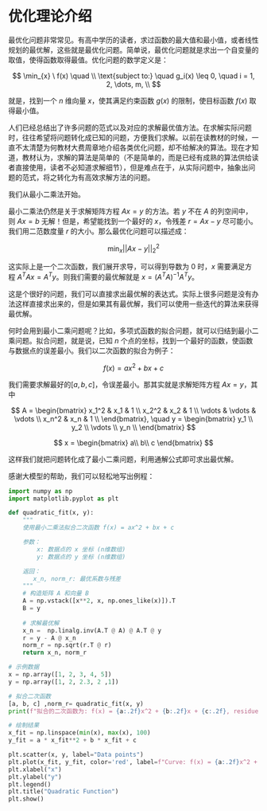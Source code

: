 # 优化理论介绍

最优化问题非常常见。有高中学历的读者，求过函数的最大值和最小值，或者线性规划的最优解，这些就是最优化问题。简单说，最优化问题就是求出一个自变量的取值，使得函数取得最值。优化问题的数学定义是：


$$
    \min_{x} \ f(x) \quad  \\
    \text{subject to:} 
    \quad g_i(x) \leq 0, \quad i = 1, 2, \dots, m, \\
$$

就是，找到一个 $n$ 维向量 $x$，使其满足约束函数 $g(x)$ 的限制，使目标函数 $f(x)$ 取得最小值。


人们已经总结出了许多问题的范式以及对应的求解最优值方法。在求解实际问题时，往往希望将问题转化成已知的问题，方便我们求解。以前在读教材的时候，一直不太清楚为何教材大费周章地介绍各类优化问题，却不给解决的算法。现在才知道，教材认为，求解的算法是简单的（不是简单的，而是已经有成熟的算法供给读者直接使用，读者不必知道求解细节），但是难点在于，从实际问题中，抽象出问题的范式，将之转化为有高效求解方法的问题。

我们从最小二乘法开始。

最小二乘法仍然是关于求解矩阵方程 $Ax=y$ 的方法。若 $y$ 不在 $A$ 的列空间中，则 $Ax=b$ 无解！但是，希望能找到一个最好的 $x$，令残差 $r=Ax-y$ 尽可能小。我们用二范数度量 $r$ 的大小。那么最优化问题可以描述成：

$$
\min_x ||Ax - y||_2^2
$$

这实际上是一个二次函数，我们展开求导，可以得到导数为 $0$ 时，$x$ 需要满足方程 $A^T A x = A^T y$。则我们需要的最优解就是 $x = (A^TA)^{-1}A^Ty$。

这是个很好的问题，我们可以直接求出最优解的表达式。实际上很多问题是没有办法这样直接求出来的，但是如果其有最优解，我们可以使用一些迭代的算法来获得最优解。

何时会用到最小二乘问题呢？比如，多项式函数的拟合问题，就可以归结到最小二乘问题。拟合问题，就是说，已知 $n$ 个点的坐标，找到一个最好的函数，使函数与数据点的误差最小。我们以二次函数的拟合为例子：

$$
f(x) = ax^2 + bx + c
$$

我们需要求解最好的$[a, b, c]$，令误差最小。那其实就是求解矩阵方程 $Ax=y$，其中

$$
A = \begin{bmatrix}
x_1^2 & x_1 & 1 \\
x_2^2 & x_2 & 1 \\
\vdots & \vdots & \vdots \\
x_n^2 & x_n & 1 \\
\end{bmatrix}, \quad
y = \begin{bmatrix}
y_1 \\
y_2 \\
\vdots \\
y_n \\
\end{bmatrix}
$$

$$
x = \begin{bmatrix}
a\\
b\\
c
\end{bmatrix}
$$

这样我们就把问题转化成了最小二乘问题，利用通解公式即可求出最优解。

感谢大模型的帮助，我们可以轻松地写出例程：
```python
import numpy as np
import matplotlib.pyplot as plt

def quadratic_fit(x, y):
    """
    使用最小二乘法拟合二次函数 f(x) = ax^2 + bx + c

    参数：
        x: 数据点的 x 坐标 (n维数组)
        y: 数据点的 y 坐标 (n维数组)

    返回：
       x_n, norm_r: 最优系数与残差
    """
    # 构造矩阵 A 和向量 B
    A = np.vstack([x**2, x, np.ones_like(x)]).T
    B = y
 
    # 求解最优解
    x_n =  np.linalg.inv(A.T @ A) @ A.T @ y
    r = y - A @ x_n
    norm_r = np.sqrt(r.T @ r)
    return x_n, norm_r

# 示例数据
x = np.array([1, 2, 3, 4, 5])
y = np.array([1, 2, 2.3, 2 ,1])

# 拟合二次函数
[a, b, c] ,norm_r= quadratic_fit(x, y)
print(f"拟合的二次函数为: f(x) = {a:.2f}x^2 + {b:.2f}x + {c:.2f}, residue = {norm_r}")

# 绘制结果
x_fit = np.linspace(min(x), max(x), 100)
y_fit = a * x_fit**2 + b * x_fit + c

plt.scatter(x, y, label="Data points")
plt.plot(x_fit, y_fit, color='red', label=f"Curve: f(x) = {a:.2f}x^2 + {b:.2f}x + {c:.2f}")
plt.xlabel("x")
plt.ylabel("y")
plt.legend()
plt.title("Quadratic Function")
plt.show()
```